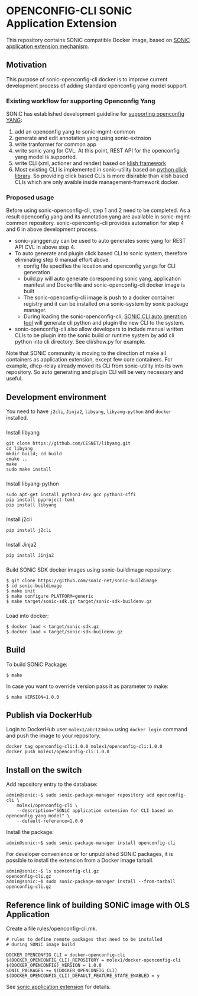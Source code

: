 # OPENCONFIG-CLI SONiC Application Extension

This repository contains SONiC compatible Docker image, based on [SONiC application extension mechanism](https://github.com/sonic-net/SONiC/tree/master/doc/sonic-application-extension).

## Motivation
This purpose of sonic-openconfig-cli docker is to improve current development process of adding standard openconfig yang model support.

### Existing workflow for supporting Openconfig Yang
SONiC has established development guideline for [supporting openconfig YANG](https://github.com/project-arlo/SONiC/blob/e5922bd39823aaeb0a2297f75e051ff5cf1d3186/doc/mgmt/Developer%20Guide.md#23-openconfig-yang):
1. add an openconfig yang to sonic-mgmt-common
2. generate and edit annotation yang using sonic-extnsion
3. write tranformer for common app
4. write sonic yang for CVL. At this point, REST API for the openconfig yang model is supported.
5. write CLI (xml, actioner and render) based on [klish framework](https://src.libcode.org/pkun/klish/src/master) 
6. Most existing CLI is implemented in sonic-utility based on [python click library](https://click.palletsprojects.com/en/8.1.x/). So providing click based CLIs is more disirable than klish based CLIs which are only avaible inside management-framework docker.
   
### Proposed usage
Before using sonic-openconfig-cli, step 1 and 2 need to be completed. As a result openconfig yang and its annotation yang are available in sonic-mgmt-common repository. sonic-openconfig-cli provides automation for step 4 and 6 in above development process.
- sonic-yanggen.py can be used to auto generates sonic yang for REST API CVL in above step 4. 
- To auto generate and plugin click based CLI to sonic system, therefore eliminating step 6 manual effort above.
    - config file specifies the location and openconfig yangs for CLI generation
    - build.py will auto generate coresponding sonic yang, application manifest and Dockerfile and sonic-openconfig-cli docker image is built
    - The sonic-openconfig-cli image is push to a docker container registry and it can be installed on a sonic-system by sonic package manager.
    - During loading the sonic-openconfig-cli, [SONiC CLI auto gneration tool](https://github.com/sonic-net/SONiC/blob/master/doc/cli_auto_generation/cli_auto_generation.md) will generate cli python and plugin the new CLI to the system.
- sonic-openconfig-cli also allow developers to include manual written CLIs to be plugin into the sonic build or runtime system by add cli python into cli directory. See cli/show.py for example.

Note that SONiC community is moving to the direction of make all containers as application extension, except few core containers. For example, dhcp-relay already moved its CLi from sonic-utility into its own repository. So auto generating and plugin CLI will be very necessary and useful.
## Development environment

You need to have ```j2cli```, ```Jinja2```, ```libyang```, ```libyang-python``` and ```docker``` installed.

###
Install libyang
```
git clone https://github.com/CESNET/libyang.git
cd libyang
mkdir build; cd build
cmake ..
make
sudo make install
```

###
Install libyang-python
```
sudo apt-get install python3-dev gcc python3-cffi
pip install pyproject-toml
pip install libyang
```

###
Install j2cli
```
pip install j2cli
```

###
Install Jinja2
```
pip install Jinja2
```

###
Build SONiC SDK docker images using sonic-buildimage repository:

```
$ git clone https://github.com/sonic-net/sonic-buildimage
$ cd sonic-buildimage
$ make init
$ make configure PLATFORM=generic
$ make target/sonic-sdk.gz target/sonic-sdk-buildenv.gz
```

###
Load into docker:

```
$ docker load < target/sonic-sdk.gz
$ docker load < target/sonic-sdk-buildenv.gz
```

## Build

To build SONiC Package:

```
$ make
```

In case you want to override version pass it as parameter to make:

```
$ make VERSION=1.0.0
```

## Publish via DockerHub

Login to DockerHub user `molex1/abc123mbox` using ```docker login``` command and push the image to your repository.

```
docker tag openconfig-cli:1.0.0 molex1/openconfig-cli:1.0.0
docker push molex1/openconfig-cli:1.0.0
```

## Install on the switch

Add repository entry to the database:

```
admin@sonic:~$ sudo sonic-package-manager repository add openconfig-cli \
    molex1/openconfig-cli \
    --description="SONiC application extension for CLI based on openconfig yang model" \
    --default-reference=1.0.0
```

Install the package:

```
admin@sonic:~$ sudo sonic-package-manager install openconfig-cli
```

For developer convenience or for unpublished SONiC packages, it is possible to install the extension from a Docker image tarball.

```
admin@sonic:~$ ls openconfig-cli.gz
openconfig-cli.gz
admin@sonic:~$ sudo sonic-package-manager install --from-tarball openconfig-cli.gz
```
## Reference link of building SONiC image with OLS Application

Create a file rules/openconfig-cli.mk.
```
# rules to define remote packages that need to be installed
# during SONiC image build

DOCKER_OPENCONFIG_CLI = docker-openconfig-cli
$(DOCKER_OPENCONFIG_CLI)_REPOSITORY = molex1/docker-openconfig-cli
$(DOCKER_OPENCONFIG)_VERSION = 1.0.0
SONIC_PACKAGES += $(DOCKER_OPENCONFIG_CLI)
$(DOCKER_OPENCONFIG_CLI)_DEFAULT_FEATURE_STATE_ENABLED = y
```
See [sonic application extension](https://github.com/sonic-net/SONiC/blob/master/doc/sonic-application-extension/sonic-application-extension-guide.md) for details.
